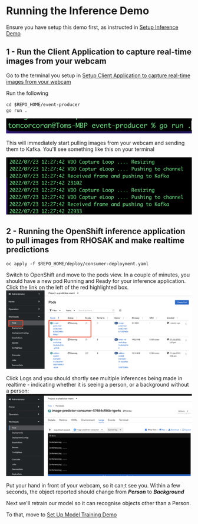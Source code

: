 # Running the Inference Demo

Ensure you have setup this demo first, as instructed in [Setup Inference Demo](https://github.com/odh-labs/predictive-maint/blob/main/docs/image-detection-inference-demo-setup.md)

## 1 - Run the Client Application to capture real-time images from your webcam

Go to the terminal you setup in [Setup Client Application to capture real-time images from your webcam](https://github.com/odh-labs/predictive-maint/blob/main/docs/image-detection-inference-demo-setup.md#6---setup-client-application-to-capture-real-time-images-from-your-webcam)

Run the following
```
cd $REPO_HOME/event-producer
go run .
```
![images/3-inference-demo/image1.png](images/3-inference-demo/image1.png)

This will immediately start pulling images from your webcam and sending them to Kafka. You'll see something like this on your terminal

![images/3-inference-demo/image6.png](images/3-inference-demo/image6.png)


## 2 - Running the OpenShift inference application to pull images from RHOSAK and make realtime predictions

```
oc apply -f $REPO_HOME/deploy/consumer-deployment.yaml
```

Switch to OpenShift and move to the pods view. In a couple of minutes, you should have a new pod Running and Ready for your inference application. Click the link on the left of the red highlighted box.
![images/3-inference-demo/image4.png](images/3-inference-demo/image4.png)

Click Logs and you should shortly see multiple inferences being made in realtime - indicating whether it is seeing a person, or a background without a person:
![images/3-inference-demo/image5.png](images/3-inference-demo/image5.png)

Put your hand in front of your webcam, so it can;t see you. Within a few seconds, the object reported should change from ***Person*** to ***Background***


Next we'll retrain our model so it can recognise objects other than a Person.

To that, move to [Set Up Model Training Demo](https://github.com/odh-labs/predictive-maint/blob/main/docs/image-detection-train-model-demo-setup.md)

